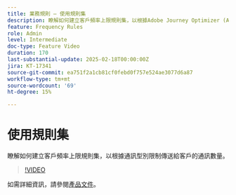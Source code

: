 ```yaml
---
title: 業務規則 — 使用規則集
description: 瞭解如何建立客戶頻率上限規則集，以根據Adobe Journey Optimizer (AJO)中的通訊型別限制傳送給客戶的通訊數量。
feature: Frequency Rules
role: Admin
level: Intermediate
doc-type: Feature Video
duration: 170
last-substantial-update: 2025-02-18T00:00:00Z
jira: KT-17341
source-git-commit: ea751f2a1cb81cf0febd0f757e524ae3077d6a87
workflow-type: tm+mt
source-wordcount: '69'
ht-degree: 15%

---
```



# 使用規則集

瞭解如何建立客戶頻率上限規則集，以根據通訊型別限制傳送給客戶的通訊數量。

>[!VIDEO](https://video.tv.adobe.com/v/3435531/?learn=on&enablevpops)

如需詳細資訊，請參閱[產品文件](https://experienceleague.adobe.com/zh-hant/docs/journey-optimizer/using/configuration/rule-sets)。
